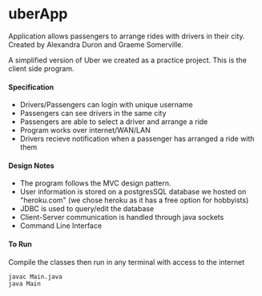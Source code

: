 # uberApp
Application allows passengers to arrange rides with drivers in their city. Created by Alexandra Duron and Graeme Somerville.

A simplified version of Uber we created as a practice project. This is the client side program.

#### Specification
* Drivers/Passengers can login with unique username
* Passengers can see drivers in the same city
* Passengers are able to select a driver and arrange a ride
* Program works over internet/WAN/LAN
* Drivers recieve notification when a passenger has arranged a ride with them

#### Design Notes
* The program follows the MVC design pattern.
* User information is stored on a postgresSQL database we hosted on "heroku.com" (we chose heroku as it has a free option for hobbyists)
* JDBC is used to query/edit the database
* Client-Server communication is handled through java sockets
* Command Line Interface

#### To Run
Compile the classes then run in any terminal with access to the internet

    javac Main.java
    java Main

